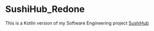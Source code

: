 # SushiHub_Redone
 
This is a Kotlin version of my Software Engineering project [SushiHub](https://github.com/owsky/SushiHub)

